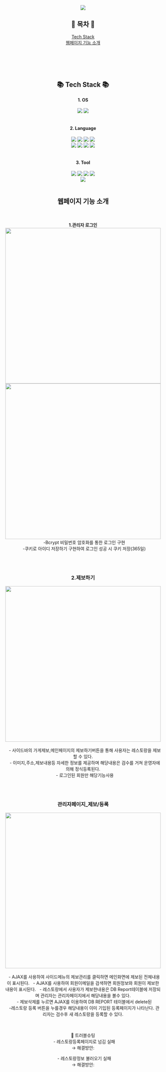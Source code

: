 
<div align=center>
<img src="https://capsule-render.vercel.app/api?type=waving&color=auto&height=200&section=header&text=read_me!&fontSize=50" />
</div>

<div align=center>
   <h2>🌟 목차 🌟</h2>

   [Tech Stack](#-tech-stack-)<br>
   [웹페이지 기능 소개](#-웹페이지-기능-소개-)
</div>


<br><br><br><br>




<div align=center>
   <h2>📚 Tech Stack 📚</h2>
</div>

<div align=center>
  <h4>1. OS</h4>
  <img src="https://img.shields.io/badge/Windows-0078D6?style=flat&logo=Windows&logoColor=white" />
  <img src="https://img.shields.io/badge/macOS-000000?style=flat&logo=macOs&logoColor=white" />
</div>

<br>

<div align=center>
  <h4>2. Language</h4>
  <img src="https://img.shields.io/badge/Java-EC8225?style=flat&logo=Java&logoColor=white" />
  <img src="https://img.shields.io/badge/HTML5-E34F26?style=flat&logo=HTML5&logoColor=white" />
  <img src="https://img.shields.io/badge/CSS3-1572B6?style=flat&logo=CSS3&logoColor=white" />
  <img src="https://img.shields.io/badge/JavaScript-F7DF1E?style=flat&logo=JavaScript&logoColor=white" />
  <br>
  <img src="https://img.shields.io/badge/jQuery-0769AD?style=flat&logo=jQuery&logoColor=white" />
  <img src="https://img.shields.io/badge/XML-000000?style=flat&logo=XML&logoColor=white" />
  <img src="https://img.shields.io/badge/JSP-000000?style=flat&logo=JSP&logoColor=white" />
  <img src="https://img.shields.io/badge/AJAX-2E84D6?style=flat&logo=AJAX&logoColor=white" />
</div>

 <br>
 <div align=center>
  <h4>3. Tool</h4>
<img src="https://img.shields.io/badge/eclipse-2C2255?style=eclipseide&logo=eclipse&logoColor=white"/>
  <img src="https://img.shields.io/badge/Apache Tomcat-F8DC75?style=flat&logo=Apache Tomcat&logoColor=white" />
  <img src="https://img.shields.io/badge/dbeaver-3B2C25?style=flat&logo=dbeaver&logoColor=white" />
  <img src="https://img.shields.io/badge/Git-F05032?style=flat&logo=Git&logoColor=white" />
  <br>
  <img src="https://img.shields.io/badge/Notion-000000?style=flat&logo=Notion&logoColor=white" />
</div>

<br>
<div align=center>
<h2> 웹페이지 기능 소개</h2>
    
<br><br>
<b>1.관리자 로그인</b><br>
<img width="500" src="https://github.com/eunyoung329/SemiProject/assets/125863767/84fc252f-b11e-405e-b558-671f72c34097"><br>
<img width="500" src="https://github.com/eunyoung329/SemiProject/assets/125863767/17f5d3e8-5dc6-4d2d-ad29-9fbdc22b3842">
<br>
&nbsp;&nbsp;-Bcrypt 비밀번호 암호화를 통한 로그인 구현<br>
&nbsp;&nbsp;-쿠키로 아이디 저장하기 구현하여 로그인 성공 시 쿠키 저장(365일)

<br><br>
<h3>2.제보하기</h3>
<img width="500" src="https://github.com/eunyoung329/SemiProject/assets/125863767/a5220e77-39d5-4682-a51b-055d3edb0fb1"><br>
<br>
&nbsp;&nbsp; - 사이드바의 가게제보,메인페이지의 제보하기버튼을 통해 사용자는 레스토랑을 제보할 수 있다. <br>
&nbsp;&nbsp; - 이미지,주소,제보내용등 자세한 정보를 제공하며 해당내용은 검수를 거쳐 운영자에 의해 정식등록된다.<br>
&nbsp;&nbsp; - 로그인된 회원만 해당기능사용


<br><br>
<h3>관리자페이지_제보/등록</h3>
<img width="500"src="https://github.com/eunyoung329/SemiProject/assets/125863767/65160601-1949-41ed-b396-0ce1e7f87cb0"><br>
<br>
&nbsp;&nbsp;- AJAX를 사용하여 사이드메뉴의 제보관리를 클릭하면 메인화면에 제보된 전체내용이 표시된다.
&nbsp;&nbsp;- AJAX를 사용하여 회원이메일을 검색하면 회원정보와 회원이 제보한 내용이 표시된다.
&nbsp;&nbsp;- 레스토랑에서 사용자가 제보한내용은 DB Report테이블에 저장되며 관리자는 관리자페이지에서 해당내용을 볼수 있다. <br>
&nbsp;&nbsp;- 제보삭제를 누르면 AJAX를 이용하여 DB REPORT 테이블에서 delete된<br>
&nbsp;&nbsp;-레스토랑 등록 버튼을 누를경우 해당내용이 이미 기입된 등록페이지가 나타난다. 관리자는 검수후 새 레스토랑을 등록할 수 있다.<br>


<br><br>🧐 트러블슈팅<br>
&nbsp;&nbsp;- 레스토랑등록페이지로 넘김 실패 <br>
→ 해결방안: 

&nbsp;&nbsp;- 레스토랑정보 불러오기 실패 <br>
→ 해결방안: 

<br><br>
</div>
